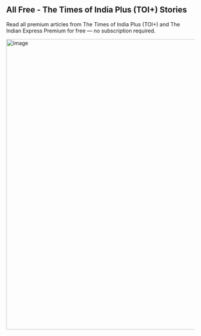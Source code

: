 ## All Free - The Times of India Plus (TOI+) Stories

Read all premium articles from The Times of India Plus (TOI+) and The Indian Express Premium for free — no subscription required.

<img width="1437" height="776" alt="image" src="https://github.com/user-attachments/assets/9b8d38c9-3e2a-4e02-85af-2210745ece59" />
